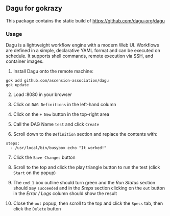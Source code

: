 ## Dagu for gokrazy

This package contains the static build of https://github.com/dagu-org/dagu

### Usage

Dagu is a lightweight workflow engine with a modern Web UI. Workflows are defined in a simple, declarative YAML format and can be executed on schedule. It supports shell commands, remote execution via SSH, and container images.

1. Install Dagu onto the remote machine:

```
gok add github.com/ascension-association/dagu
gok update
```

2. Load <device IP address>:8080 in your browser

3. Click on `DAG Definitions` in the left-hand column

4. Click on the `+ New` button in the top-right area

5. Call the DAG Name `test` and click `Create`

6. Scroll down to the `Definition` section and replace the contents with:

```
steps:
  - /usr/local/bin/busybox echo "It worked!"
```

7. Click the `Save Changes` button

8. Scroll to the top and click the play triangle button to run the test (click `Start` on the popup)

9. The `cmd_1` box outline should turn green and the _Run Status_ section should say `succeeded` and in the _Steps_ section clicking on the `out` button in the _Error / Logs_ column should show the result

10. Close the `out` popup, then scroll to the top and click the `Specs` tab, then click the `Delete` button

